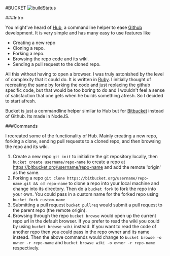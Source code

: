 #BUCKET
![buildStatus](https://api.shippable.com/projects/53d349b38d0713c7020f924b/badge/master?nocache=2)

###Intro

You might've heard of [Hub](http://hub.github.com/), a commandline helper to ease [Github](https://github.com/) development.
It is very simple and has many easy to use features like 

* Creating a new repo
* Cloning a repo.
* Forking a repo.
* Browsing the repo code and its wiki.
* Sending a pull request to the cloned repo.

All this without having to open a browser. I was truly astonished by the level of complexity that it could do. 
It is written in [Ruby](https://www.ruby-lang.org/). I initially thought of recreating the same by forking the code and just replacing the github specific code, but that would be too boring to do and I wouldn't feel a sense of satisfaction that one gets when he builds something afresh. So I decided to start afresh.


Bucket is just a commandline helper similar to Hub but for [Bitbucket](https://bitbucket.org/) instead of Github. Its made in NodeJS.

###Commands

I recreated some of the functionality of Hub. Mainly creating a new repo, forking a clone, sending pull requests to a cloned repo, and then browsing the repo and its wiki.

1. Create a new repo
    `git init` to initialize the git repository locally, then 
    `bucket create username/repo-name` to create a repo at https://bitbucket.org/username/repo-name and add the remote 'origin' as the same.
2. Forking a repo
    `git clone https://bitbucket.org/username/repo-name.git && cd repo-name` to clone a repo into your local machine and change into its directory. Then do a `bucket fork` to fork the repo into your own. You could pass in a custom name for the forked repo using `bucket fork custom-name`
3. Submitting a pull request
    `bucket pullreq` would submit a pull request to the parent repo (the remote origin).
4. Browsing through the repo
    `bucket browse` would open up the current repo url in the default browser. If you prefer to read the wiki you could by using `bucket browse wiki` instead.
    If you want to read the code of another repo then you could pass in the repo owner and its name instead. Then the above commands would change to `bucket browse -o owner -r repo-name` and `bucket browse wiki -o owner -r repo-name` respectively.